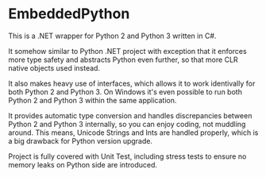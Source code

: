 # EmbeddedPython

This is a .NET wrapper for Python 2 and Python 3 written in C#.

It somehow similar to Python .NET project with exception that it enforces more type safety and abstracts Python even further, so that more CLR native objects used instead.

It also makes heavy use of interfaces, which allows it to work identivally for both Python 2 and Python 3. On Windows it's even possible to run both Python 2 and Python 3 within the same application.

It provides automatic type conversion and handles discrepancies between Python 2 and Python 3 internally, so you can enjoy coding, not muddling around. This means, Unicode Strings and Ints are handled properly, which is a big drawback for Python version upgrade.

Project is fully covered with Unit Test, including stress tests to ensure no memory leaks on Python side are introduced.
